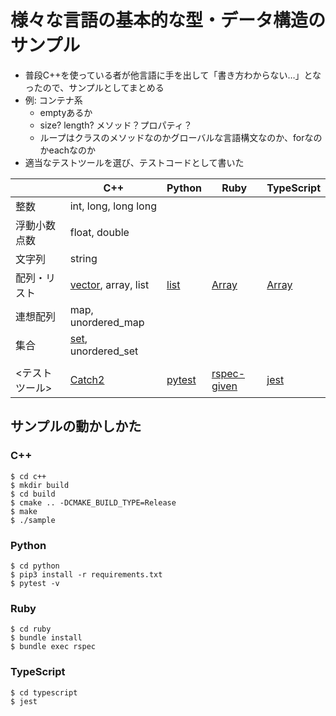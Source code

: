 # 様々な言語の基本的な型・データ構造のサンプル

* 普段C++を使っている者が他言語に手を出して「書き方わからない…」となったので、サンプルとしてまとめる
* 例: コンテナ系
  * emptyあるか
  * size? length? メソッド？プロパティ？
  * ループはクラスのメソッドなのかグローバルな言語構文なのか、forなのかeachなのか
* 適当なテストツールを選び、テストコードとして書いた

||C++|Python|Ruby|TypeScript|
|-|-|-|-|-|
|整数|int, long, long long||||
|浮動小数点数|float, double||||
|文字列|string||||
|配列・リスト|[vector](c++/vector.cpp), array, list|[list](python/test_list.py)|[Array](ruby/spec/array_spec.rb)|[Array](typescript/src/array.spec.ts)|
|連想配列|map, unordered_map||||
|集合|[set](c++/set.cpp), unordered_set||||
||||||
|<テストツール>|[Catch2](https://github.com/catchorg/Catch2)|[pytest](https://docs.pytest.org/en/stable/)|[rspec-given](https://github.com/jimweirich/rspec-given)|[jest](https://jestjs.io/docs/ja/getting-started)|

## サンプルの動かしかた

### C++

```
$ cd c++
$ mkdir build
$ cd build
$ cmake .. -DCMAKE_BUILD_TYPE=Release
$ make
$ ./sample
```

### Python

```
$ cd python
$ pip3 install -r requirements.txt 
$ pytest -v
```

### Ruby

```
$ cd ruby
$ bundle install
$ bundle exec rspec
```

### TypeScript

```
$ cd typescript
$ jest
```
